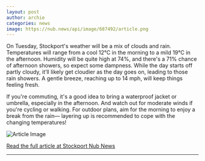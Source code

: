 ```yaml
---
layout: post
author: archie
categories: news
image: https://nub.news/api/image/687492/article.png
---
```

On Tuesday, Stockport's weather will be a mix of clouds and rain. Temperatures will range from a cool 12°C in the morning to a mild 19°C in the afternoon. Humidity will be quite high at 74%, and there's a 71% chance of afternoon showers, so expect some dampness. While the day starts off partly cloudy, it’ll likely get cloudier as the day goes on, leading to those rain showers. A gentle breeze, reaching up to 14 mph, will keep things feeling fresh.

If you're commuting, it's a good idea to bring a waterproof jacket or umbrella, especially in the afternoon. And watch out for moderate winds if you're cycling or walking. For outdoor plans, aim for the morning to enjoy a break from the rain— layering up is recommended to cope with the changing temperatures!

![Article Image](https://nub.news/api/image/687492/article.png)

[Read the full article at Stockport Nub News](https://stockport.nub.news/news/weather-news/todays-weather-in-stockport-2-september-270591)

---
